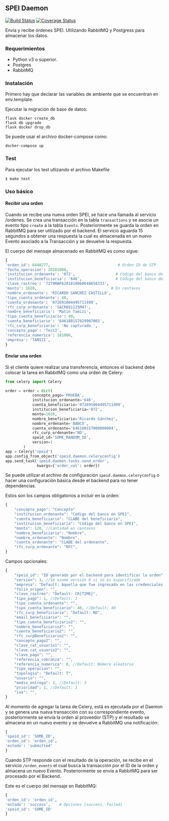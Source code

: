 ## SPEI Daemon 

[![Build Status](https://travis-ci.com/cuenca-mx/speid.svg?branch=master)](https://travis-ci.com/cuenca-mx/speid)
[![Coverage Status](https://coveralls.io/repos/github/cuenca-mx/speid/badge.svg?branch=master&t=1b4Ddg)](https://coveralls.io/github/cuenca-mx/speid?branch=master)

Envía y recibe órdenes SPEI. Utilizando RabbitMQ y Postgress para almacenar 
los datos.

### Requerimientos

- Python v3 o superior.
- Postgres
- RabbitMQ

### Instalación

Primero hay que declarar las variables de ambiente que se encuentran en
env.template.

Ejecutar la migración de base de datos:

```
flask docker create_db
flask db upgrade
flask docker drop_db
```


Se puede usar el archivo docker-compose como:

```
docker-compose up
```

### Test

Para ejecutar los test utlizando el archivo Makefile

```
$ make test
```

### Uso básico

#### Recibir una orden

Cuando se recibe una nueva orden SPEI, se hace una llamada al
servicio /ordenes. Se crea una transacción en la tabla `transactions`
y se asocia un evento tipo `create` a la tabla `Events`. Posteriormente
se guarda la orden en RabbitMQ para ser utilizado por el backend.
El servicio aguarda 15 segundos a obtener una respuesta la cual es 
almacenada en un nuevo Evento asociado a la Transacción y se devuelve la
respuesta.

El cuerpo del mensaje almacenado en RabbitMQ es como sigue:

```python
{
'orden_id': 6440277,                              # Orden ID de STP 
'fecha_operacion': 20181008,                     
'institucion_ordenante': '072',                  # Código del banco definido por SPEI
'institucion_beneficiaria': '646',               # Código del banco definido por SPEI
'clave_rastreo': '7279MAP6201810060648658333', 
'monto': 1020,                                 # En centavos 
'nombre_ordenante': 'RICARDO SANCHEZ CASTILLO', 
'tipo_cuenta_ordenante': 40, 
'cuenta_ordenante': '072691004495711499', 
'rfc_curp_ordenante': 'SACR891125M47', 
'nombre_beneficiario': 'Matin Tamizi', 
'tipo_cuenta_beneficiario': 40, 
'cuenta_beneficiario': '646180157029907065', 
'rfc_curp_beneficiario': 'No capturado.', 
'concepto_pago': 'Test2', 
'referencia_numerica': 181006, 
'empresa': 'TAMIZI', 
}
```

#### Enviar una orden

Si el cliente quiere realizar una transferencia, entonces el backend debe
colocar la tarea en RabbitMQ como una orden de Celery: 

```python
from celery import Celery

order = order = dict(
            concepto_pago='PRUEBA',
            institucion_ordenante='646',
            cuenta_beneficiario='072691004495711499',
            institucion_beneficiaria='072',
            monto=1020,
            nombre_beneficiario='Ricardo Sánchez',
            nombre_ordenante='BANCO',
            cuenta_ordenante='646180157000000004',
            rfc_curp_ordenante='ND',
            speid_id='SOME_RANDOM_ID',
            version=1
        )
app = Celery('speid')
app.config_from_object('speid.daemon.celeryconfig')
app.send_task('speid.daemon.tasks.send_order',
              kwargs={'order_val': order})
```

Se puede utilizar el archivo de configuración `speid.daemon.celeryconfig` o hacer una configuración
básica desde el backend para no tener dependencias.

Estos son los campos obligatorios a incluir en la orden:

```javascript
{
    "concepto_pago": "Concepto"
    "institucion_ordenante": "Código del banco en SPEI",
    "cuenta_beneficiario": "CLABE del beneficiario",
    "institucion_beneficiaria": "Código del banco en SPEI",
    "monto": 120, //Cantidad en centavos
    "nombre_beneficiario": "Nombre",
    "nombre_ordenante": "Nombre",
    "cuenta_ordenante": "CLABE del ordenante",
    "rfc_curp_ordenante": "RFC",
}
```

Campos opcionales:

````javascript
{
    "speid_id": "ID generado por el backend para identificar la orden",
    "version": 1, //Se asume versión 0 si no es especificado
    "empresa": "Default: Aquella que fue ingresada en las credenciales de STP",
    "folio_origen": "",
    "clave_rastreo": "Default: CR{TIME}",
    "tipo_pago": 1, //Default: 1
    "tipo_cuenta_ordenante": "",
    "tipo_cuenta_beneficiario": 40, //Default: 40
    "rfc_curp_beneficiario": "Default: ND",
    "email_beneficiario": "",
    "tipo_cuenta_beneficiario2": "",
    "nombre_beneficiario2": "",
    "cuenta_beneficiario2": "",
    "rfc_curpBeneficiario2": "",
    "concepto_pago2": "",
    "clave_cat_usuario1": "",
    "clave_cat_usuario2": "",
    "clave_pago": "",
    "referencia_cobranza": "",
    "referencia_numerica": 0, //Default: Número aleatorio
    "tipo_operacion": "",
    "topologia": "Default: T",
    "usuario": "",
    "medio_entrega": 3, //Default: 3
    "prioridad": 1, //Default: 1
    "iva": "",
}
````

Al momento de agregar la tarea de Celery, está es ejecutada por el Daemon
y se genera una nueva transacción con su correspondiente evento,
posteriormente se envía la orden al proveedor (STP) y el resultado se almacena
en un nuevo evento y se devuelve a RabbitMQ una notificación:

```python
{
'speid_id': 'SOME_ID',
'orden_id': 'orden_id',
'estado': 'submitted'
}
```

Cuando STP responde con el resultado de la operación, se recibe en el
servicio `/orden_events` el cual busca la transacción por el ID de la orden y
almacena un nuevo Evento. Posteriormente se envía a RabbitMQ para ser
procesado por el Backend.

Este es el cuerpo del mensaje en RabbitMQ:

````python
{
'orden_id': 'orden_id', 
'estado': 'success',    # Opciones [success, failed] 
'speid_id': 'SOME_ID'
}
````
